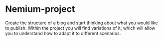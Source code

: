# Nemium-project
Create the structure of a blog and start thinking about what you would like to publish.
Within the project you will find variations of it, which will allow you to understand how to adapt it to different scenarios.
